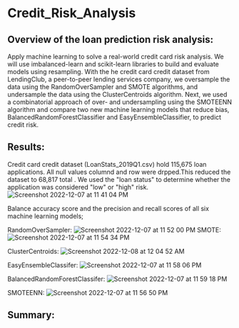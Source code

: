 # Credit_Risk_Analysis

## Overview of the loan prediction risk analysis:

Apply machine learning to solve a real-world credit card risk analysis. We will use imbalanced-learn and scikit-learn libraries to build and evaluate models using resampling. With the he credit card credit dataset from LendingClub, a peer-to-peer lending services company, we oversample the data using the RandomOverSampler and SMOTE algorithms, and undersample the data using the ClusterCentroids algorithm. Next, we used a combinatorial approach of over- and undersampling using the SMOTEENN algorithm and compare two new machine learning models that reduce bias, BalancedRandomForestClassifier and EasyEnsembleClassifier, to predict credit risk. 


## Results:
Credit card credit dataset (LoanStats_2019Q1.csv) hold 115,675 loan applications. All null values columnd and row were drpped.This reduced the dataset to 68,817 total . We used the "loan status" to determine whether the application was considered "low" or "high" risk. 
![Screenshot 2022-12-07 at 11 41 04 PM](https://user-images.githubusercontent.com/110786136/206366850-7f09124f-34cd-45b3-b24a-7eb7c8f79e9a.png)

Balance accuracy score and the precision and recall scores of all six machine learning models; 

RandomOverSampler: 
![Screenshot 2022-12-07 at 11 52 00 PM](https://user-images.githubusercontent.com/110786136/206368138-521b849c-f873-4445-9c14-581fd3e9e2bf.png)
SMOTE: 
![Screenshot 2022-12-07 at 11 54 34 PM](https://user-images.githubusercontent.com/110786136/206368511-a2d9ce6c-431a-4a4f-b477-8d76f067f20c.png)

ClusterCentroids: 
![Screenshot 2022-12-08 at 12 04 52 AM](https://user-images.githubusercontent.com/110786136/206369934-4836c29f-1fbb-44f8-a716-7a39c6e47741.png)


EasyEnsembleClassifer: ![Screenshot 2022-12-07 at 11 58 06 PM](https://user-images.githubusercontent.com/110786136/206369021-f77cf424-eacf-4bc1-a60a-55fd93bfb13f.png)

BalancedRandomForestClassifer:
![Screenshot 2022-12-07 at 11 59 18 PM](https://user-images.githubusercontent.com/110786136/206369183-4f0aafe4-c2be-4a3a-b61a-f72d17543132.png)


SMOTEENN: 
![Screenshot 2022-12-07 at 11 56 50 PM](https://user-images.githubusercontent.com/110786136/206368831-316c5330-5f38-45b8-8e12-966ee558edef.png)

## Summary:


